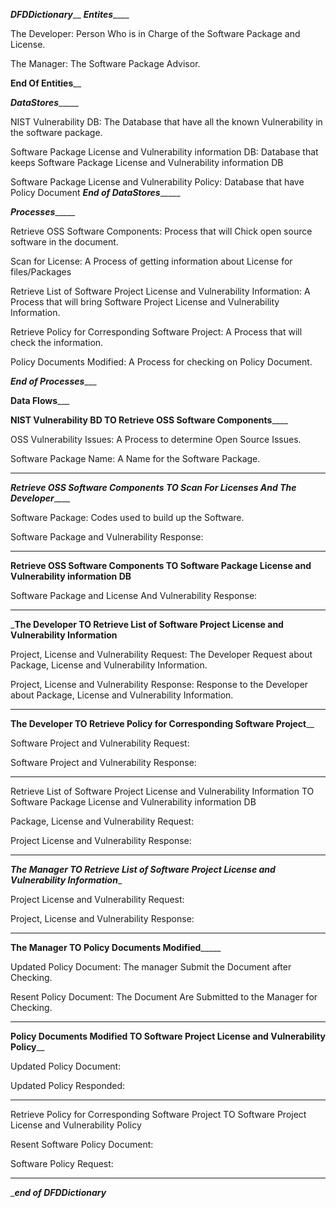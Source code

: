 _________________________________________DFDDictionary___________________________________________
___________________________________________Entites_______________________________________________

The Developer: Person Who is in Charge of the Software Package and License.

The Manager: The Software Package Advisor.

________________________________________End Of Entities__________________________________________

_________________________________________DataStores______________________________________________

NIST Vulnerability DB: The Database that have all the known Vulnerability in the software package.

Software Package License and Vulnerability information DB: Database that keeps Software Package License and Vulnerability information DB

Software Package License and Vulnerability Policy: Database that have Policy Document
_____________________________________End of DataStores__________________________________________

_________________________________________Processes______________________________________________

Retrieve OSS Software Components: Process that will Chick open source software in the document.

Scan for License: A Process of getting information about License for files/Packages

Retrieve List of Software Project License and Vulnerability Information: A Process that will bring Software Project License and Vulnerability Information.

Retrieve Policy for Corresponding Software Project: A Process that will check the information.

Policy Documents Modified: A Process for checking on Policy Document.

_______________________________________End of Processes__________________________________________

__________________________________________Data Flows_____________________________________________

__________________NIST Vulnerability BD TO Retrieve OSS Software Components______________________

OSS Vulnerability Issues: A Process to determine Open Source Issues.

Software Package Name: A Name for the Software Package.
_________________________________________________________________________________________________

___________Retrieve OSS Software Components TO Scan For Licenses And The Developer_______________

Software Package: Codes used to build up the Software.

Software Package and Vulnerability Response:
_________________________________________________________________________________________________

__Retrieve OSS Software Components TO Software Package License and Vulnerability information DB__

Software Package and License And Vulnerability Response:
_________________________________________________________________________________________________

_____The Developer TO Retrieve List of Software Project License and Vulnerability Information____

Project, License and Vulnerability Request: The Developer Request about Package, License and Vulnerability Information.

Project, License and Vulnerability Response: Response to the Developer about Package, License and Vulnerability Information.
_________________________________________________________________________________________________

______________The Developer TO Retrieve Policy for Corresponding Software Project________________

Software Project and Vulnerability Request:

Software Project and Vulnerability Response:
_________________________________________________________________________________________________

Retrieve List of Software Project License and Vulnerability Information TO Software Package License and Vulnerability information DB

Package, License and Vulnerability Request:

Project License and Vulnerability Response:
_________________________________________________________________________________________________

_____The Manager TO Retrieve List of Software Project License and Vulnerability Information______

Project License and Vulnerability Request:

Project, License and Vulnerability Response:
_________________________________________________________________________________________________

__________________________The Manager TO Policy Documents Modified_______________________________

Updated Policy Document: The manager Submit the Document after Checking.

Resent Policy Document: The Document Are Submitted to the Manager for Checking.
_________________________________________________________________________________________________

________Policy Documents Modified TO Software Project  License and Vulnerability Policy__________

Updated Policy Document:

Updated Policy Responded:
_________________________________________________________________________________________________

Retrieve Policy for Corresponding Software Project TO Software Project  License and Vulnerability Policy 

Resent Software Policy Document:

Software Policy Request:
_________________________________________________________________________________________________

____________________________________***end of DFDDictionary***___________________________________


















